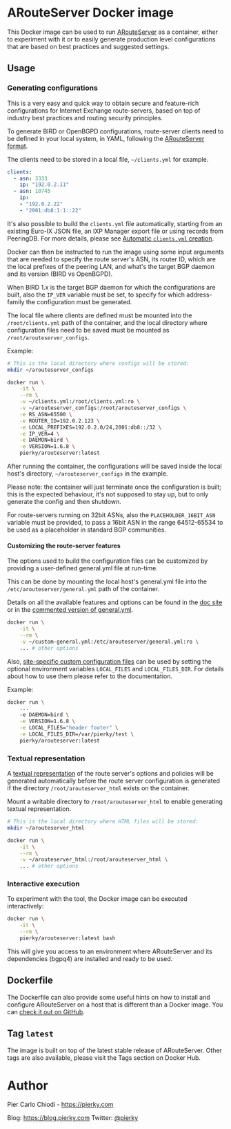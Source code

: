 # ARouteServer Docker image

This Docker image can be used to run [ARouteServer](https://github.com/pierky/arouteserver) as a container, either to experiment with it or to easily generate production level configurations that are based on best practices and suggested settings.

## Usage

### Generating configurations

This is a very easy and quick way to obtain secure and feature-rich configurations for Internet Exchange route-servers, based on top of industry best practices and routing security principles.

To generate BIRD or OpenBGPD configurations, route-server clients need to be defined in your local system, in YAML, following the [ARouteServer format](https://github.com/pierky/arouteserver/blob/master/config.d/clients.yml).

The clients need to be stored in a local file, `~/clients.yml` for example.

```yaml
clients:
  - asn: 3333
    ip: "192.0.2.11"
  - asn: 10745
    ip:
    - "192.0.2.22"
    - "2001:db8:1:1::22"
```

It's also possible to build the `clients.yml` file automatically, starting from an existing Euro-IX JSON file, an IXP Manager export file or using records from PeeringDB. For more details, please see [Automatic `clients.yml` creation](https://arouteserver.readthedocs.io/en/latest/USAGE.html#automatic-clients-yml-creation).

Docker can then be instructed to run the image using some input arguments that are needed to specify the route server's ASN, its router ID, which are the local prefixes of the peering LAN, and what's the target BGP daemon and its version (BIRD vs OpenBGPD).

When BIRD 1.x is the target BGP daemon for which the configurations are built, also the `IP_VER` variable must be set, to specify for which address-family the configuration must be generated.

The local file where clients are defined must be mounted into the `/root/clients.yml` path of the container, and the local directory where configuration files need to be saved must be mounted as `/root/arouteserver_configs`.

Example:

```bash
# This is the local directory where configs will be stored:
mkdir ~/arouteserver_configs

docker run \
    -it \
    --rm \
    -v ~/clients.yml:/root/clients.yml:ro \
    -v ~/arouteserver_configs:/root/arouteserver_configs \
    -e RS_ASN=65500 \
    -e ROUTER_ID=192.0.2.123 \
    -e LOCAL_PREFIXES=192.0.2.0/24,2001:db8::/32 \
    -e IP_VER=4 \
    -e DAEMON=bird \
    -e VERSION=1.6.8 \
    pierky/arouteserver:latest
```

After running the container, the configurations will be saved inside the local host's directory, `~/arouteserver_configs` in the example.

Please note: the container will just terminate once the configuration is built; this is the expected behaviour, it's not supposed to stay up, but to only generate the config and then shutdown.

For route-servers running on 32bit ASNs, also the `PLACEHOLDER_16BIT_ASN` variable must be provided, to pass a 16bit ASN in the range 64512-65534 to be used as a placeholder in standard BGP communities.

#### Customizing the route-server features

The options used to build the configuration files can be customized by providing a user-defined general.yml file at run-time.

This can be done by mounting the local host's general.yml file into the `/etc/arouteserver/general.yml` path of the container.

Details on all the available features and options can be found in the [doc site](https://arouteserver.readthedocs.io/en/latest/CONFIG.html) or in the [commented version of general.yml](https://github.com/pierky/arouteserver/blob/master/config.d/general.yml).

```bash
docker run \
    -it \
    --rm \
    -v ~/custom-general.yml:/etc/arouteserver/general.yml:ro \
    ... # other options
```

Also, [site-specific custom configuration files](https://arouteserver.readthedocs.io/en/latest/CONFIG.html#site-specific-custom-configuration-files) can be used by setting the optional environment variables `LOCAL_FILES` and `LOCAL_FILES_DIR`. For details about how to use them please refer to the documentation.

Example:

```bash
docker run \
    ...
    -e DAEMON=bird \
    -e VERSION=1.6.8 \
    -e LOCAL_FILES="header footer" \
    -e LOCAL_FILES_DIR=/var/pierky/test \
    pierky/arouteserver:latest
```

### Textual representation

A [textual representation](https://arouteserver.readthedocs.io/en/latest/USAGE.html#textual-representation) of the route server's options and policies will be generated automatically before the route server configuration is generated if the directory `/root/arouteserver_html` exists on the container.

Mount a writable directory to `/root/arouteserver_html` to enable generating textual representation.

```bash
# This is the local directory where HTML files will be stored:
mkdir ~/arouteserver_html

docker run \
    -it \
    --rm \
    -v ~/arouteserver_html:/root/arouteserver_html \
    ... # other options
```

### Interactive execution

To experiment with the tool, the Docker image can be executed interactively:

```bash
docker run \
    -it \
    --rm \
    pierky/arouteserver:latest bash
```

This will give you access to an environment where ARouteServer and its dependencies (bgpq4) are installed and ready to be used.

## Dockerfile

The Dockerfile can also provide some useful hints on how to install and configure ARouteServer on a host that is different than a Docker image. You can [check it out on GitHub](https://github.com/pierky/arouteserver/blob/master/docker/Dockerfile).

## Tag `latest`

The image is built on top of the latest stable release of ARouteServer. Other tags are also available, please visit the Tags section on Docker Hub.

# Author

Pier Carlo Chiodi - https://pierky.com

Blog: https://blog.pierky.com Twitter: [@pierky](https://twitter.com/pierky)

